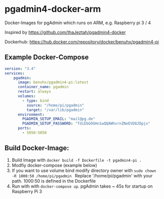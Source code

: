 # pgadmin4-docker-arm

Docker-Images for pgAdmin which runs on ARM, e.g. Raspberry pi 3 / 4

Inspired by https://github.com/thaJeztah/pgadmin4-docker

Dockerhub: https://hub.docker.com/repository/docker/benuhx/pgadmin4-pi

## Example Docker-Compose
```yml
version: "3.4"
services:
    pgadmin:
      image: benuhx/pgadmin4-pi:latest
      container_name: pgadmin
      restart: always
      volumes:
        - type: bind
          source: "/home/pi/pgadmin"
          target: "/var/lib/pgadmin"
      environment:
        PGADMIN_SETUP_EMAIL: "mail@pg.de"
        PGADMIN_SETUP_PASSWORD: "TdiEbGOGHn1wQQAWhvrnZNeEVD8JDpjx"
      ports:
        - 5050:5050
```

## Build Docker-Image:
1. Build Image with ```docker build -f Dockerfile -t pgadmin4-pi . ```
2. Modfiy docker-compose (example below)
3. If you want to use volume bind modify directory owner with
```sudo chown -R 1000:50 /home/pi/pgadmin ```
Replace '/home/pi/pgadmin' with your path. 1000:50 is defined in the Dockerfile
4. Run with with ```docker-compose up```. pgAdmin takes ~ 45s for startup on Raspberry Pi 3
